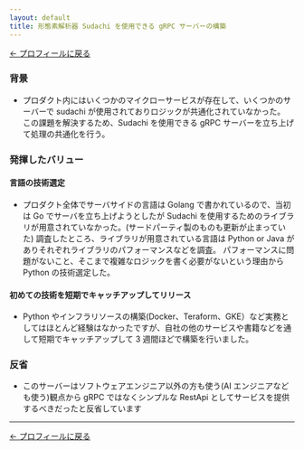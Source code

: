 ```yaml
---
layout: default
title: 形態素解析器 Sudachi を使用できる gRPC サーバーの構築
---
```


[← プロフィールに戻る](../../index.md)

### 背景

- プロダクト内にはいくつかのマイクローサービスが存在して、いくつかのサーバーで sudachi が使用されておりロジックが共通化されていなかった。
  この課題を解決するため、Sudachi を使用できる gRPC サーバーを立ち上げて処理の共通化を行う。

### 発揮したバリュー

#### 言語の技術選定

- プロダクト全体でサーバサイドの言語は Golang で書かれているので、当初は Go でサーバを立ち上げようとしたが Sudachi を使用するためのライブラリが用意されていなかった。(サードパーティ製のものも更新が止まっていた)
  調査したところ、ライブラリが用意されている言語は Python or Java がありそれぞれライブラリのパフォーマンスなどを調査。
  パフォーマンスに問題がないこと、そこまで複雑なロジックを書く必要がないという理由から Python の技術選定した。

#### 初めての技術を短期でキャッチアップしてリリース

- Python やインフラリソースの構築(Docker、Teraform、GKE）など実務としてはほとんど経験はなかったですが、自社の他のサービスや書籍などを通して短期でキャッチアップして 3 週間ほどで構築を行いました。

### 反省

- このサーバーはソフトウェアエンジニア以外の方も使う(AI エンジニアなども使う)観点から gRPC ではなくシンプルな RestApi としてサービスを提供するべきだったと反省しています

---

[← プロフィールに戻る](../../index.md)
